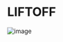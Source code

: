 # LIFTOFF


![image](https://github.com/ions29/cpp-reading-material/assets/127531384/748f9688-ca0a-4f21-8fd9-617cc894aef8)

